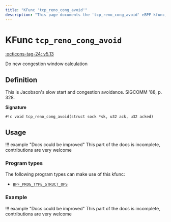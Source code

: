 ```yaml
---
title: "KFunc 'tcp_reno_cong_avoid'"
description: "This page documents the 'tcp_reno_cong_avoid' eBPF kfunc, including its definition, usage, program types that can use it, and examples."
---
```

# KFunc `tcp_reno_cong_avoid`

<!-- [FEATURE_TAG](tcp_reno_cong_avoid) -->
[:octicons-tag-24: v5.13](https://github.com/torvalds/linux/commit/e78aea8b2170be1b88c96a4d138422986a737336)
<!-- [/FEATURE_TAG] -->

Do new congestion window calculation

## Definition

This is Jacobson's slow start and congestion avoidance. <nospell>SIGCOMM '88, p. 328</nospell>.

**Signature**

<!-- [KFUNC_DEF] -->
`#!c void tcp_reno_cong_avoid(struct sock *sk, u32 ack, u32 acked)`
<!-- [/KFUNC_DEF] -->

## Usage

!!! example "Docs could be improved"
    This part of the docs is incomplete, contributions are very welcome

### Program types

The following program types can make use of this kfunc:

<!-- [KFUNC_PROG_REF] -->
- [`BPF_PROG_TYPE_STRUCT_OPS`](../program-type/BPF_PROG_TYPE_STRUCT_OPS.md)
<!-- [/KFUNC_PROG_REF] -->

### Example

!!! example "Docs could be improved"
    This part of the docs is incomplete, contributions are very welcome

